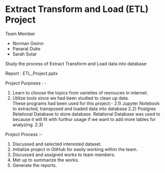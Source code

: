 # Extract Transform and Load (ETL) Project

Team Member
- Norman Gwinn
- Panarat Duke
- Sarah Sutar

Study the process of Extract Transform and Load data into database

Report : ETL_Project.pptx

Project Purposes : -

1) Learn to choose the topics from varieties of resrouces in internet.
2) Utilize tools since we had been studied to clean up data.  
    These programs had been used for this project:-
    2.1) Jupyter Notebook to extracted, transposed and loaded data into database
    2.2) Postgres Relational Database to store database.  Relational Database was used to because it will fit with furthur usage if we want to add more tables for analyzing.
    2.3) 

Project Process :-
1) Discussed and selected interested dataset.
2) Initialize project in GitHub for easily working within the team.
3) Discussed and assigned works to team members.
4) Met up to summarize the works.
5) Generate the reports.

